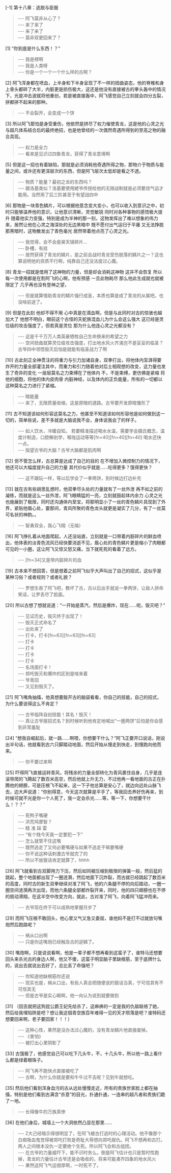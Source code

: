 
[-1] 第十八章：逃脱与臣服
>--- 阿飞莫非从心了？<br>
>--- 来了来了<br>
>--- 来了来了<br>
>--- 莫非双更回来了？<br>

[1] “你到底是什么东西！？”
>--- 我是楞啊<br>
>--- 我是人类呀<br>
>--- 你是一个一个一个什么样的古啊？<br>

[2] 阿飞浑身都在喷血，上半身和下半身呈现了不一样的扭曲姿态，他的脊椎和身上骨头都碎了大半，内脏更是损伤极大，这还是他没有直接被古的拳头轰中的情况下，光是冲击波就将他重创，若是被直接轰中，阿飞感觉自己立刻就会四分五裂，拼都拼不起来的那种。
>--- 不会裂开，会变成一个饼<br>

[3] 所以阿飞那怕是身受重伤，他依然是拼尽了权力催使青龙，这是他的心灵之光与超凡体系结合后的最终绝招，也是他曾经的一次偶然奇遇所得到的至高之物的融合具现。
>--- 权力是全力<br>
>--- 看来是见识过四象青龙，获得了青龙意境啊<br>

[5] 但是这一招也有着缺陷，那就是必须消耗他奇遇所得之物，那物介于物质与能量之间，或许还有更深层次的东西，但是阿飞层次太低却是看之不透。
>--- 物质？能量？最初之龙的东西吗？<br>
>--- 跟洛基类似？洛基要使用姥爷传授给他的无限战制就是必须要烧气运才能用。当然用了后三阶甚至于有望战四中<br>

[6] 那物是一块青色鳞片，可以根据他意念变大变小，也可以收入到意识之中，初时只能够温养他的意识，让他意识清晰，灵觉敏锐 同时对各种事物的感悟极大提升 随着他实力变强，特别是成为半神的那一刻，这物发挥出了难以想象的伟力来，居然让他在心灵之海深处的无边黑暗中 既不愿付出气运归于平庸 又无法挣脱那黑暗时，这物散发出了青色毫光 居然带着他点亮了心灵之光。
>--- 我觉得，会不会是昊天镜碎片…<br>
>--- 卧槽，有挂<br>
>--- 居然获得了青龙的鳞片，是之前会战时青龙受伤脱落的鳞片之一？这也算说明他的资质不行啊，纯靠自己还没法度过心魔。<br>

[8] 青龙一招就是借用了这神物的力量，但是却会消耗这神物 这并不会恢复 所以每一次使用都是在割阿飞的心啊，他有预感 一旦此物耗尽 那么他此生成就也就被限定了 几乎再也没有登神之望，
>--- 但是就算借助青龙的鳞片强行成圣，本质也算是成了青龙的从属吧。也没啥前途了。<br>

[9] 但是在此刻 他却不得不用 心中真是在滴血啊，但是与此同时对古的惊骇也越加大了 他想不明白，眼前这个古怪的天蛇族混血儿为什么会这么强大 这已经是灵位级的攻击强度了，但若真是灵位 那为什么他连心灵之光都没有？
>--- 这是千千万万人类英豪牺牲自己生命换来的希望之力<br>
>--- 空间扭曲就算灵位级攻击强度，打出地水风火齐涌岂不是妥妥的临圣？古爷四中领悟毁灭后怕是就能有临圣战力了啊<br>

[10] 古此刻正全神贯注的将重力与引力加诸自身，双拳打出，将他体内澎湃得要炸开的力量全部灌注其中，而重力和引力随着他对后土相观想的改变，这力量也发生了奇异的变化 一层层莫名之力束缚在了他体内 不，不是束缚，更仿佛是紧缩 将他的细胞，将他的体内皮肉骨 内脏神经，以及体内的正负能量，所有的一切都以这种莫名之力进行了紧缩。
>--- 暗能量<br>
>--- 来了，无限质量收缩，这是原暗的道路。古爷要开发原暗雏形了<br>

[11] 古不知道该如何形容这莫名之力，他甚至不知道该如何形容他是如何做到这一切的，简单些说，差不多就是大脑说我不会，身体说我会了的样子。
>--- 如人饮水，冷暖自知。  若要精准描述喝水水温，需要学会摄氏概念，温度计制造，口腔解剖学，喉咙运动等等[fn=40][fn=40][fn=40]   喝水还快一点。<br>
>--- 指望古爷的大脑？古爷大脑都是肌肉啊<br>

[12] 但不管怎么样，古总算是达成了自己的目的 在不增加入微控制力的情况下，他还可以大幅度提升自己的力量 其代价似乎就是……吃得更多？饿得更快？
>--- 这不跟玩一样，等以后学会了一拳两饼，到时候边打边补充<br>

[13] 就在古有些胡思乱想时，他双拳尽头处的力量就有了一丝外泄 再不如之前的凝练，而就是这么一丝外泄，阿飞眼睛猛的一亮，立刻就鼓起体内余力 心灵之光也施展到了极限，同时还沟通体内至宝，将那明显小了一丝的青色鳞片具现到了外界，紧贴他眉心处，霎那间，青风所聚的青色龙头就更是凝实了几分，有了一丝莫可名状的神韵。。
>--- 智勇双全，我心飞翔（无端）<br>

[16] 阿飞挣扎着从地面爬起，人还没站直，立刻就是一口带着内脏碎片的鲜血喷出，他体表的淡青色流风已经快要消逝不见，眉心处的青色鳞片更是缩小了肉眼都可见的一小圈，这让阿飞又惊又怒又痛，当下就死死的看着了远方。
>--- [fn=34]又是带内脏碎片的血<br>

[19] 古本来不想回答，但是想着之前阿飞似乎大声叫出了自己的招式，这似乎是某种习俗？或者规则？或者礼貌？
>--- 罗想生吞了阿飞吧，教坏了古，古以后出手就说一拳两饼，让敌人拼命笑话，让罗丢尽了脸面。<br>

[20] 所以古想了想就说道：“一开始是蒸汽，然后是爆炸，现在……呃，毁灭吧？”
>--- 见证历史，毁灭终于出现了！<br>
>--- 毁灭正式命名了<br>
>--- 出处来了<br>
>--- 打卡，打卡[fn=63][fn=63][fn=63]<br>
>--- 打卡<br>
>--- 打卡<br>
>--- 打卡<br>
>--- 打卡<br>
>--- 名场面打卡！<br>
>--- 郑吒毁灭和爆炸的区别是啥来着<br>
>--- 爷青回<br>
>--- 又见到毁灭了。<br>

[21] 阿飞嘴角抽搐，他真想要敲开古的脑袋看看，你自己的技能，自己的招式，为什么要说得这么不肯定？
>--- 古爷临阵自创技能！其名！毁灭！<br>
>--- 真让古爷报招式名？到时候听到他肯定地喊出“一圈两饼”后怕是你会感到非常羞耻<br>

[24] “想我自崛起后，就一路……啊喂，你想要干什么？”阿飞正要开口说话，刚说出半句话，他就看到古六只脚踏动地面，然后开始从慢走到快走，到慢跑向他而来。
>--- 你不要过来啊<br>

[25] 吓得阿飞直接运转青风，将残余的力量全部转化为青风裹住自身，几乎是连滚带爬的飞腾起了数百米高空，然后他就上升无力，不过他再一看地面的古正在扑腾他的翅膀，可是压根飞不起来，这一下子他总算是安心了，就边向远处山脉飞去，边大声说道：“你别得意，今天这次就算是平手了，等我回去养好伤再来，到时候可就不光是你一个人死了，我一定会杀光……等，等一下，你想要干什么！？？”
>--- 死鸭子嘴硬<br>
>--- 洪荒鸠摩智？<br>
>--- 精  准  踩  雷<br>
>--- “有个贱今天我一定要犯一下”<br>
>--- 怎么就管不住这嘴<br>
>--- 既然逃走了又何必要嘴硬与如果不逃走干嘛要嘴硬<br>
>--- 你不说这种话刺激古爷就完了的<br>
>--- 所以不放狠话肯定就算了，hhhh<br>

[26] 阿飞就看到古双脚用力下压，然后如同被压缩到极限的弹簧一般，然后猛的跳起，整个地面都出现了一圈涟漪，然后地面下沉炸裂，而古就已经跳起了数百米的高度，同时古的新生双拳继续对准了阿飞，他的六条腿不停的向后踏动，一圈一圈空间涟漪再次出现，而他六条腿全部都炸裂开来，同时，他的四只翅膀也在不停的扇动滑翔，在这半空中改变方向，就此，古对准了阿飞，向着阿飞猛冲而来。
>--- 古爷现在终于可以成熟地掌握月步了<br>

[29] 而阿飞压根不敢回头，他心里又气又急又委屈，谁他妈不是打不过就放句嘴炮然后跑路呢？
>--- 祸从口出啊<br>
>--- 只是你这嘴炮已经触及古的逆鳞了。<br>

[30] 嘴炮啊，只是说说看啊，他是一辈子都不想再看到这蛮子了，谁特马还想要回头来杀光古的身边人啊，他又不傻，这蛮子明显脑子里缺根筋，至于底牌什么的，说出去就说出去好了，总比丢了命强吧？
>--- 你知道他缺根筋你还说<br>
>--- 现实也是，祸从口出，有些人真会把随便说的狠话当真，宁可信其有不可信其无<br>
>--- 但是古爷是实心眼啊，他一向认为说到就要做到<br>

[31] （回去就把这狗屁公爵王妃先给杀了，这麻痹的一定是我的仇敌联络了她，然后给我埋陷阱是吧？想让我这個青空族百年难得一见的天才陨落是吧？谁特码还想要回来啊，老子要回家！！！）
>--- 这种心性，果然是没办法过心魔的，没有青龙鳞片他直接废掉。<br>
>--- 《害怕》<br>
>--- 被打出心里阴影了<br>

[33] 古饿极了，他感觉自己可以吃下几头牛，不，十几头牛，所以他一路上看什么都是绿着眼珠子。
>--- 阿飞再不跑快点直接被吃了<br>
>--- 古啊，为什么你就是要和牛牛过不去呢？见到牛就想吃。<br>

[35] 然后他们看到浑身血污的古从远处慢慢走近，所有的贵族世家脸上都在抽搐，特别是他们看到古满含“杀意”的目光，扑通扑通，一连串的超凡者和贵族们跪了一地。
>--- 长得像牛的万族真惨<br>

[36] 在他们身后，城墙上一个大洞依然凸显在那里……
>--- Z大己经暗示得很明显了，在阿飞被古打逃时的心理活动。他不像那个白痴吸血鬼觉得被郑吒打败是奇耻大辱想向郑吒报仇。阿飞不想再和古打。两人之间根本没仇一定要绝个生死。所以阿飞会和古组团。<br>
>--- 在古爷的力量威吓下，能不识时务么。倒是阿飞估计也只是暂时性跑掉，青龙的力量估计古爷还是会吸收的，将来可能凑齐四象的地水风火<br>
>--- 果然这阿飞气运很厚啊，一时死不了。<br>
